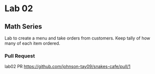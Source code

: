 # Lab 02

## Math Series
Lab to create a menu and take orders from customers. Keep tally of how many of each item ordered. 

### Pull Request
lab02 PR https://github.com/johnson-tay09/snakes-cafe/pull/1